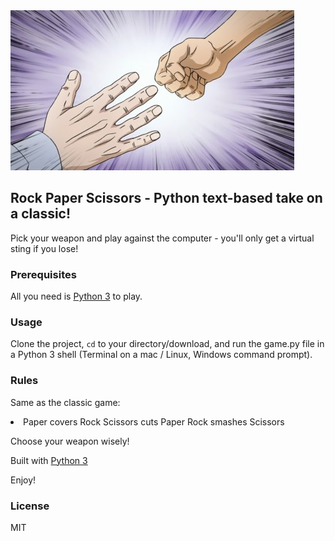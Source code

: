 <img src="rps.jpg">

## Rock Paper Scissors - Python text-based take on a classic!

Pick your weapon and play against the computer - you'll only get a virtual sting if you lose!

### Prerequisites

All you need is <a href="https://www.python.org/downloads/" rel="nofollow">Python 3</a> to play.

### Usage
Clone the project, <code>cd</code> to your directory/download, and run the game.py file in a Python 3 shell (Terminal on a mac / Linux, Windows command prompt).

### Rules
Same as the classic game:

<li>
	Paper covers Rock
	Scissors cuts Paper
	Rock smashes Scissors
</li>

Choose your weapon wisely!

Built with <a href="https://www.python.org/doc/" rel="nofollow">Python 3</a>

Enjoy!

### License 
MIT